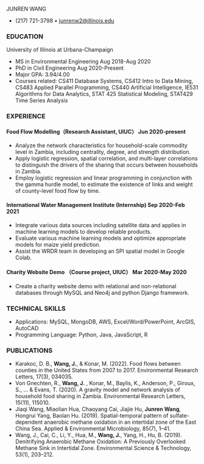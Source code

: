 JUNREN WANG
- (217) 721-3798 • junrenw2@illinois.edu
### EDUCATION                                                                  
University of Illinois at Urbana-Champaign
- MS in Environmental Engineering                                                                      Aug 2018-Aug 2020
- PhD in Civil Engineering                                                                                            Aug 2020-Present 
- Major GPA: 3.94/4.00
- Courses related: CS411 Database Systems, CS412 Intro to Data Mining, CS483 Applied Parallel Programming, CS440 Artificial Intelligence, IE531 Algorithms for Data Analytics, STAT 425 Statistical Modeling, STAT429 Time Series Analysis 
                               
### EXPERIENCE        
#### Food Flow Modelling（Research Assistant, UIUC）                                           Jun 2020-present 
- Analyze the network characteristics for household-scale commodity level in Zambia, including centrality, degree, and strength distribution.
- Apply logistic regression, spatial correlation, and multi-layer correlations to distinguish the drivers of the sharing that occurs between households in Zambia.
- Employ logistic regression and linear programming in conjunction with the gamma hurdle model, to estimate the existence of links and weight of county-level food flow by time. 
#### International Water Management Institute (Internship)                         Sep 2020-Feb 2021
- Integrate various data sources including satellite data and applies in machine learning models to develop reliable products.
- Evaluate various machine learning models and optimize appropriate models for maize yield prediction.
- Assist the WRDR team in developing an SPI spatial model in Google Colab.         
#### Charity Website Demo （Course project, UIUC）                                          Mar 2020-May 2020
- Create a charity website demo with relational and non-relational databases through MySQL and Neo4j and python Django framework.

### TECHNICAL SKILLS                                                            
- Applications: MySQL, MongoDB, AWS, Excel/Word/PowerPoint, ArcGIS, AutoCAD
- Programming Language: Python, Java, JavaScript, R

### PUBLICATIONS     
- Karakoc, D. B., **Wang, J.**, & Konar, M. (2022). Food flows between counties in the United States from 2007 to 2017. Environmental Research Letters, 17(3), 034035.
- Von Gnechten, R., **Wang, J.** , Konar, M., Baylis, K., Anderson, P., Giroux, S., ... & Evans, T. (2020). A gravity model and network analysis of household food sharing in Zambia. Environmental Research Letters, 15(11), 115010.                                                       
- Jiaqi Wang, Miaolian Hua, Chaoyang Cai, Jiajie Hu, **Junren Wang**, Hongrui Yang, Baolan Hu. (2019). Spatial-temporal pattern of sulfate-dependent anaerobic methane oxidation in an intertidal zone of the East China Sea. Applied & Environmental Microbiology, 85(7), 1–41. 
- Wang, J., Cai, C., Li, Y., Hua, M., **Wang, J.**, Yang, H., Hu, B. (2019). Denitrifying Anaerobic Methane Oxidation: A Previously Overlooked Methane Sink in Intertidal Zone. Environmental Science & Technology, 53(1), 203–212. 
